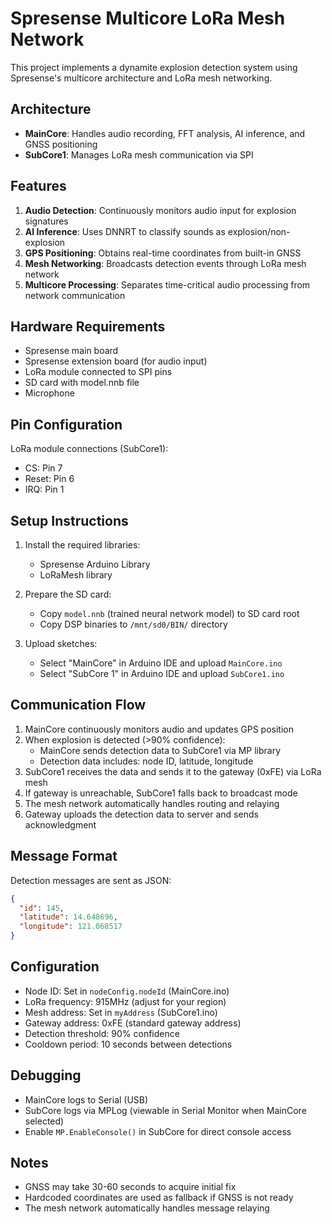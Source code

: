 # Spresense Multicore LoRa Mesh Network

This project implements a dynamite explosion detection system using Spresense's multicore architecture and LoRa mesh networking.

## Architecture

- **MainCore**: Handles audio recording, FFT analysis, AI inference, and GNSS positioning
- **SubCore1**: Manages LoRa mesh communication via SPI

## Features

1. **Audio Detection**: Continuously monitors audio input for explosion signatures
2. **AI Inference**: Uses DNNRT to classify sounds as explosion/non-explosion
3. **GPS Positioning**: Obtains real-time coordinates from built-in GNSS
4. **Mesh Networking**: Broadcasts detection events through LoRa mesh network
5. **Multicore Processing**: Separates time-critical audio processing from network communication

## Hardware Requirements

- Spresense main board
- Spresense extension board (for audio input)
- LoRa module connected to SPI pins
- SD card with model.nnb file
- Microphone

## Pin Configuration

LoRa module connections (SubCore1):
- CS: Pin 7
- Reset: Pin 6
- IRQ: Pin 1

## Setup Instructions

1. Install the required libraries:
   - Spresense Arduino Library
   - LoRaMesh library

2. Prepare the SD card:
   - Copy `model.nnb` (trained neural network model) to SD card root
   - Copy DSP binaries to `/mnt/sd0/BIN/` directory

3. Upload sketches:
   - Select "MainCore" in Arduino IDE and upload `MainCore.ino`
   - Select "SubCore 1" in Arduino IDE and upload `SubCore1.ino`

## Communication Flow

1. MainCore continuously monitors audio and updates GPS position
2. When explosion is detected (>90% confidence):
   - MainCore sends detection data to SubCore1 via MP library
   - Detection data includes: node ID, latitude, longitude
3. SubCore1 receives the data and sends it to the gateway (0xFE) via LoRa mesh
4. If gateway is unreachable, SubCore1 falls back to broadcast mode
5. The mesh network automatically handles routing and relaying
6. Gateway uploads the detection data to server and sends acknowledgment

## Message Format

Detection messages are sent as JSON:
```json
{
  "id": 145,
  "latitude": 14.648696,
  "longitude": 121.068517
}
```

## Configuration

- Node ID: Set in `nodeConfig.nodeId` (MainCore.ino)
- LoRa frequency: 915MHz (adjust for your region)
- Mesh address: Set in `myAddress` (SubCore1.ino)
- Gateway address: 0xFE (standard gateway address)
- Detection threshold: 90% confidence
- Cooldown period: 10 seconds between detections

## Debugging

- MainCore logs to Serial (USB)
- SubCore logs via MPLog (viewable in Serial Monitor when MainCore selected)
- Enable `MP.EnableConsole()` in SubCore for direct console access

## Notes

- GNSS may take 30-60 seconds to acquire initial fix
- Hardcoded coordinates are used as fallback if GNSS is not ready
- The mesh network automatically handles message relaying